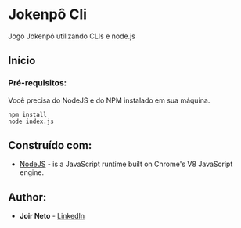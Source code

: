 # Jokenpô Cli
Jogo Jokenpô utilizando CLIs e node.js

## Início


### Pré-requisitos:

Você precisa do NodeJS e do NPM instalado em sua máquina.

```
npm install
node index.js
```

## Construído com:

* [NodeJS](https://nodejs.org/en/) - is a JavaScript runtime built on Chrome's V8 JavaScript engine.


## Author:

* **Joir Neto** - [LinkedIn](https://www.linkedin.com/in/joir-neto/)
